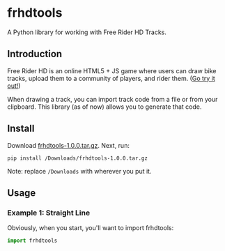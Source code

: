 # frhdtools
A Python library for working with Free Rider HD Tracks.

## Introduction
Free Rider HD is an online HTML5 + JS game where users can draw bike tracks, upload them to a community of players, and rider them. ([Go try it out!](https://www.freeriderhd.com "Free Rider HD"))

When drawing a track, you can import track code from a file or from your clipboard. This library (as of now) allows you to generate that code.

## Install
Download [frhdtools-1.0.0.tar.gz](https://github.com/maxmillion18/frhdtools/blob/master/dist/frhdtools-1.0.0.tar.gz?raw=true "frhdtools-1.0.0.tar.gz"). Next, run:

`pip install /Downloads/frhdtools-1.0.0.tar.gz`

Note: replace `/Downloads` with wherever you put it.

## Usage
### Example 1: Straight Line
Obviously, when you start, you'll want to import frhdtools:

```python
import frhdtools
```
